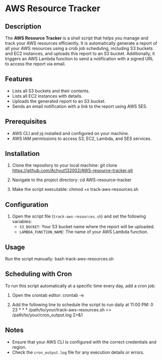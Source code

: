 # AWS Resource Tracker

## Description

The **AWS Resource Tracker** is a shell script that helps you manage and track your AWS resources efficiently. It is automatically generate a report of all your AWS resources using a crob job scheduling, including S3 buckets and EC2 instances, and uploads this report to an S3 bucket. Additionally, it triggers an AWS Lambda function to send a notification with a signed URL to access the report via email.

## Features

- Lists all S3 buckets and their contents.
- Lists all EC2 instances with details.
- Uploads the generated report to an S3 bucket.
- Sends an email notification with a link to the report using AWS SES.

## Prerequisites

- AWS CLI and jq installed and configured on your machine.
- AWS IAM permissions to access S3, EC2, Lambda, and SES services.

## Installation

1. Clone the repository to your local machine:
   git clone https://github.com/Achyut132002/AWS-resource-tracker.git

2. Navigate to the project directory:
   cd AWS-resource-tracker

3. Make the script executable:
   chmod +x track-aws-resources.sh

## Configuration

1. Open the script file (`track-aws-resources.sh`) and set the following variables:
   - `S3_BUCKET`: Your S3 bucket name where the report will be uploaded.
   - `LAMBDA_FUNCTION_NAME`: The name of your AWS Lambda function.

## Usage

Run the script manually:
bash track-aws-resources.sh

## Scheduling with Cron

To run this script automatically at a specific time every day, add a cron job:

1. Open the crontab editor:
   crontab -e

2. Add the following line to schedule the script to run daily at 11:00 PM:
   0 23 * * * /path/to/your/track-aws-resources.sh >> /path/to/your/cron_output.log 2>&1

## Notes

- Ensure that your AWS CLI is configured with the correct credentials and region.
- Check the `cron_output.log` file for any execution details or errors.
